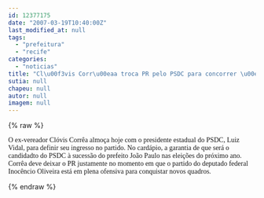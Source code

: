 ```yaml
---
id: 12377175
date: "2007-03-19T10:40:00Z"
last_modified_at: null
tags:
  - "prefeitura"
  - "recife"
categories:
  - "noticias"
title: "Cl\u00f3vis Corr\u00eaa troca PR pelo PSDC para concorrer \u00e0 Prefeitura do Recife"
sutia: null
chapeu: null
autor: null
imagem: null
---
```

{% raw %}
<p><P><FONT face=Verdana>O ex-vereador Clóvis Corrêa almoça hoje com o presidente estadual do PSDC, Luiz Vidal, para definir seu ingresso no partido. No cardápio, a garantia de que será o candidadto do PSDC à sucessão do prefeito João Paulo nas eleições do próximo ano. Corrêa deve deixar o PR justamente no momento em que o partido do deputado federal Inocêncio Oliveira está em plena ofensiva para conquistar novos quadros.</FONT></P> </p>
{% endraw %}